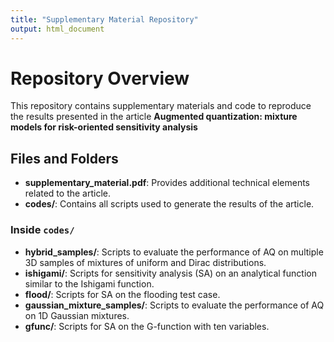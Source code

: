 ```yaml
---
title: "Supplementary Material Repository"
output: html_document
---
```


# Repository Overview

This repository contains supplementary materials and code to reproduce the results presented in the article **Augmented quantization: mixture models for risk-oriented
sensitivity analysis**

## Files and Folders

- **supplementary_material.pdf**: Provides additional technical elements related to the article.  
- **codes/**: Contains all scripts used to generate the results of the article.

### Inside `codes/`

- **hybrid_samples/**: Scripts to evaluate the performance of AQ on multiple 3D samples of mixtures of uniform and Dirac distributions.  
- **ishigami/**: Scripts for sensitivity analysis (SA) on an analytical function similar to the Ishigami function.  
- **flood/**: Scripts for SA on the flooding test case.  
- **gaussian_mixture_samples/**: Scripts to evaluate the performance of AQ on 1D Gaussian mixtures.  
- **gfunc/**: Scripts for SA on the G-function with ten variables.
